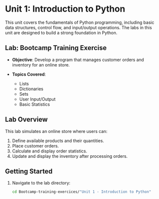 # Unit 1: Introduction to Python

This unit covers the fundamentals of Python programming, including basic data structures, control flow, and input/output operations. The labs in this unit are designed to build a strong foundation in Python.

## Lab: Bootcamp Training Exercise

- **Objective**: 
  Develop a program that manages customer orders and inventory for an online store.

- **Topics Covered**:
  - Lists
  - Dictionaries
  - Sets
  - User Input/Output
  - Basic Statistics

## Lab Overview

This lab simulates an online store where users can:
1. Define available products and their quantities.
2. Place customer orders.
3. Calculate and display order statistics.
4. Update and display the inventory after processing orders.

## Getting Started

1. Navigate to the lab directory:
   ```bash
   cd Bootcamp-training-exercices/"Unit 1 - Introduction to Python"
